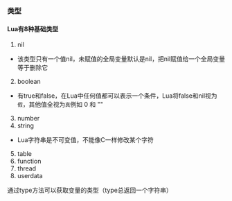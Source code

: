 ### 类型
#### Lua有8种基础类型
1. nil
- 该类型只有一个值nil，未赋值的全局变量默认是nil，把nil赋值给一个全局变量等于删除它
2. boolean
- 有true和false，在Lua中任何值都可以表示一个条件，Lua将false和nil视为`假`，其他值全视为`真`例如 0 和 ""
3. number
4. string
- Lua字符串是不可变值，不能像C一样修改某个字符
5. table
6. function
7. thread
8. userdata

通过type方法可以获取变量的类型（type总返回一个字符串）